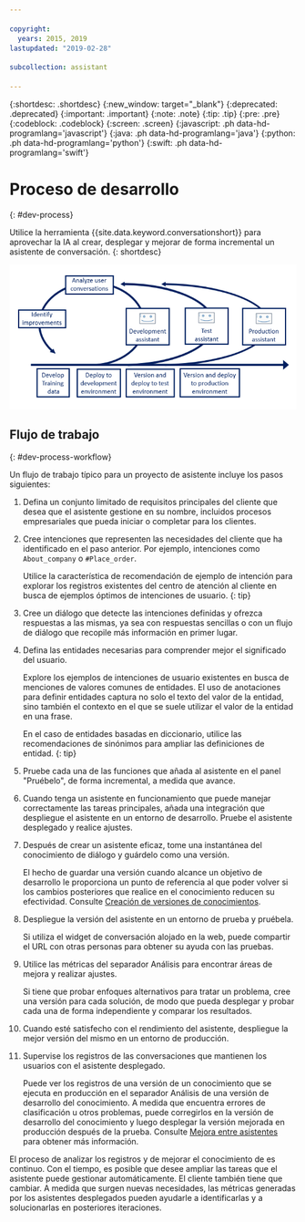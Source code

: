```yaml
---

copyright:
  years: 2015, 2019
lastupdated: "2019-02-28"

subcollection: assistant

---
```


{:shortdesc: .shortdesc}
{:new_window: target="_blank"}
{:deprecated: .deprecated}
{:important: .important}
{:note: .note}
{:tip: .tip}
{:pre: .pre}
{:codeblock: .codeblock}
{:screen: .screen}
{:javascript: .ph data-hd-programlang='javascript'}
{:java: .ph data-hd-programlang='java'}
{:python: .ph data-hd-programlang='python'}
{:swift: .ph data-hd-programlang='swift'}

# Proceso de desarrollo
{: #dev-process}

Utilice la herramienta {{site.data.keyword.conversationshort}} para aprovechar la IA al crear, desplegar y mejorar de forma incremental un asistente de conversación.
{: shortdesc}

![Muestra el flujo de los pasos de desarrollo, desde el desarrollo de datos de entrenamiento hasta el despliegue en producción](images/dev-process.png)

## Flujo de trabajo
{: #dev-process-workflow}

Un flujo de trabajo típico para un proyecto de asistente incluye los pasos siguientes:

1.  Defina un conjunto limitado de requisitos principales del cliente que desea que el asistente gestione en su nombre, incluidos procesos empresariales que pueda iniciar o completar para los clientes.
1.  Cree intenciones que representen las necesidades del cliente que ha identificado en el paso anterior. Por ejemplo, intenciones como `About_company` o `#Place_order`.

    Utilice la característica de recomendación de ejemplo de intención para explorar los registros existentes del centro de atención al cliente en busca de ejemplos óptimos de intenciones de usuario.
    {: tip}

1.  Cree un diálogo que detecte las intenciones definidas y ofrezca respuestas a las mismas, ya sea con respuestas sencillas o con un flujo de diálogo que recopile más información en primer lugar.
1.  Defina las entidades necesarias para comprender mejor el significado del usuario.

    Explore los ejemplos de intenciones de usuario existentes en busca de menciones de valores comunes de entidades. El uso de anotaciones para definir entidades captura no solo el texto del valor de la entidad, sino también el contexto en el que se suele utilizar el valor de la entidad en una frase.

    En el caso de entidades basadas en diccionario, utilice las recomendaciones de sinónimos para ampliar las definiciones de entidad.
    {: tip}

1.  Pruebe cada una de las funciones que añada al asistente en el panel "Pruébelo", de forma incremental, a medida que avance.
1.  Cuando tenga un asistente en funcionamiento que puede manejar correctamente las tareas principales, añada una integración que despliegue el asistente en un entorno de desarrollo. Pruebe el asistente desplegado y realice ajustes.

1.  Después de crear un asistente eficaz, tome una instantánea del conocimiento de diálogo y guárdelo como una versión.

    El hecho de guardar una versión cuando alcance un objetivo de desarrollo le proporciona un punto de referencia al que poder volver si los cambios posteriores que realice en el conocimiento reducen su efectividad. Consulte [Creación de versiones de conocimientos](/docs/services/assistant?topic=assistant-versions).
1.  Despliegue la versión del asistente en un entorno de prueba y pruébela.

    Si utiliza el widget de conversación alojado en la web, puede compartir el URL con otras personas para obtener su ayuda con las pruebas.
1.  Utilice las métricas del separador Análisis para encontrar áreas de mejora y realizar ajustes.

    Si tiene que probar enfoques alternativos para tratar un problema, cree una versión para cada solución, de modo que pueda desplegar y probar cada una de forma independiente y comparar los resultados.
1.  Cuando esté satisfecho con el rendimiento del asistente, despliegue la mejor versión del mismo en un entorno de producción.
1.  Supervise los registros de las conversaciones que mantienen los usuarios con el asistente desplegado.

    Puede ver los registros de una versión de un conocimiento que se ejecuta en producción en el separador Análisis de una versión de desarrollo del conocimiento. A medida que encuentra errores de clasificación u otros problemas, puede corregirlos en la versión de desarrollo del conocimiento y luego desplegar la versión mejorada en producción después de la prueba. Consulte [Mejora entre asistentes](/docs/services/assistant?topic=assistant-logs#logs-deploy-id) para obtener más información.

El proceso de analizar los registros y de mejorar el conocimiento de es continuo. Con el tiempo, es posible que desee ampliar las tareas que el asistente puede gestionar automáticamente. El cliente también tiene que cambiar. A medida que surgen nuevas necesidades, las métricas generadas por los asistentes desplegados pueden ayudarle a identificarlas y a solucionarlas en posteriores iteraciones.

